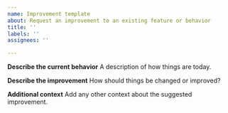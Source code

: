 ```yaml
---
name: Improvement template
about: Request an improvement to an existing feature or behavior
title: ''
labels: ''
assignees: ''

---
```


**Describe the current behavior**
A description of how things are today.

**Describe the improvement**
How should things be changed or improved?

**Additional context**
Add any other context about the suggested improvement.
